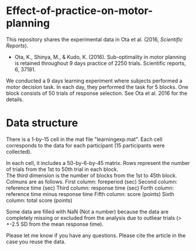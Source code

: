 # Effect-of-practice-on-motor-planning
This repository shares the experimental data in Ota et al. (2016, <em>Scientific Reports</em>). 
- Ota, K., Shinya, M., & Kudo, K. (2016). Sub-optimality in motor planning is retained throughout 9 days practice of 2250 trials. Scientific reports, 6, 37181.

We conducted a 9 days learning experiment where subjects performed a motor decision task. In each day, they performed the task for 5 blocks. One block consists of 50 trials of response selection. See Ota et al. 2016 for the details. 

# Data structure
There is a 1-by-15 cell in the mat file "learningexp.mat".
Each cell corresponds to the data for each participant (15 participants were collected). 

In each cell, it includes a 50-by-6-by-45 matrix. 
Rows represent the number of trials from the 1st to 50th trial in each block.  
The third dimension is the number of blocks from the 1st to 45th block. 
Colmuns are as follows. 
  First column: foreperiod (sec)
  Second column: reference time (sec)
  Third column: response time (sec)
  Forth column: reference time minus response time 
  Fifth column: score (points)
  Sixth column: total score (points)

Some data are filled with NaN (Not a number) because the data are completely missing or excluded from the analysis due to outliear trials (> +-2.5 SD from the mean response time). 

Please let me know if you have any questions. 
Please cite the article in the case you reuse the data. 
